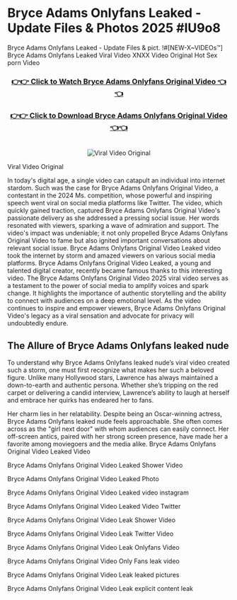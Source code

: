 # Bryce Adams Onlyfans Leaked - Update Files & Photos 2025 #IU9o8

Bryce Adams Onlyfans Leaked - Update Files & pict. !#[NEW-X~VIDEOs™] Bryce Adams Onlyfans Leaked Viral Video XNXX Video Original Hot Sex porn Video
<br>
<div align="center">
<h3><a href="https://links2leaks.com?utm_source=bryceadams&utm_medium=gitlong" rel="nofollow">👉👉 Click to Watch Bryce Adams Onlyfans Original Video 👈👈</a></h3>
<h3><a href="https://links2leaks.com?utm_source=bryceadams&utm_medium=gitlong" rel="nofollow">👉👉 Click to Download Bryce Adams Onlyfans Original Video 👈👈</a></h3>
<br>
<a href="https://links2leaks.com?utm_source=bryceadams&utm_medium=gitlong" rel="nofollow"><img src="https://i.ibb.co/Gkj2r4b/banner.png" alt="Viral Video Original" style="max-width: 100%; display: inline-block;" data-target="animated-image.originalImage"></a>
</div>

Viral Video Original

In today's digital age, a single video can catapult an individual into internet stardom. Such was the case for Bryce Adams Onlyfans Original Video, a contestant in the 2024 Ms. competition, whose powerful and inspiring speech went viral on social media platforms like Twitter.
The video, which quickly gained traction, captured Bryce Adams Onlyfans Original Video's passionate delivery as she addressed a pressing social issue. Her words resonated with viewers, sparking a wave of admiration and support. The video's impact was undeniable; it not only propelled Bryce Adams Onlyfans Original Video to fame but also ignited important conversations about relevant social issue.
Bryce Adams Onlyfans Original Video Leaked video took the internet by storm and amazed viewers on various social media platforms. Bryce Adams Onlyfans Original Video Leaked, a young and talented digital creator, recently became famous thanks to this interesting video.
The Bryce Adams Onlyfans Original Video 2025 viral video serves as a testament to the power of social media to amplify voices and spark change. It highlights the importance of authentic storytelling and the ability to connect with audiences on a deep emotional level. As the video continues to inspire and empower viewers, Bryce Adams Onlyfans Original Video's legacy as a viral sensation and advocate for privacy will undoubtedly endure.

<h2>The Allure of Bryce Adams Onlyfans leaked nude</h2>


To understand why Bryce Adams Onlyfans leaked nude’s viral video created such a storm, one must first recognize what makes her such a beloved figure. Unlike many Hollywood stars, Lawrence has always maintained a down-to-earth and authentic persona. Whether she’s tripping on the red carpet or delivering a candid interview, Lawrence’s ability to laugh at herself and embrace her quirks has endeared her to fans.

Her charm lies in her relatability. Despite being an Oscar-winning actress, Bryce Adams Onlyfans leaked nude feels approachable. She often comes across as the "girl next door" with whom audiences can easily connect. Her off-screen antics, paired with her strong screen presence, have made her a favorite among moviegoers and the media alike.
Bryce Adams Onlyfans Original Video Leaked Video

Bryce Adams Onlyfans Original Video Leaked Shower Video

Bryce Adams Onlyfans Original Video Leaked Photo

Bryce Adams Onlyfans Original Video Leaked video instagram

Bryce Adams Onlyfans Original Video Leaked Video Twitter

Bryce Adams Onlyfans Original Video Leak Shower Video

Bryce Adams Onlyfans Original Video Leak Twitter Video

Bryce Adams Onlyfans Original Video Leak Onlyfans Video

Bryce Adams Onlyfans Original Video Only Fans leak video

Bryce Adams Onlyfans Original Video Leak leaked pictures

Bryce Adams Onlyfans Original Video Leak explicit content leak